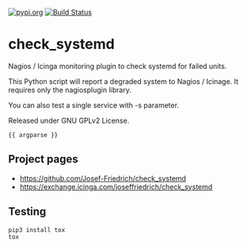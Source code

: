 [![pypi.org](http://img.shields.io/pypi/v/check_systemd.svg)](https://pypi.python.org/pypi/check_systemd)
[![Build Status](https://travis-ci.org/Josef-Friedrich/check_systemd.svg?branch=master)](https://travis-ci.org/Josef-Friedrich/check_systemd)

# check_systemd

Nagios / Icinga monitoring plugin to check systemd for failed units.

This Python script will report a degraded system to Nagios / Icinage.
It requires only the nagiosplugin library.

You can also test a single service with -s parameter.

Released under GNU GPLv2 License.

```
{{ argparse }}
```

## Project pages

* https://github.com/Josef-Friedrich/check_systemd
* https://exchange.icinga.com/joseffriedrich/check_systemd

## Testing

```
pip3 install tox
tox
```